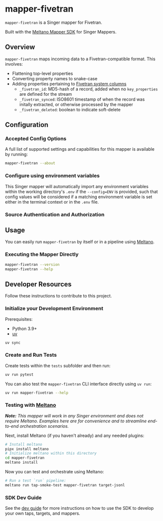 # mapper-fivetran

`mapper-fivetran` is a Singer mapper for Fivetran.

Built with the [Meltano Mapper SDK](https://sdk.meltano.com) for Singer Mappers.

## Overview

`mapper-fivetran` maps incoming data to a Fivetran-compatible format. This involves:

- Flattening top-level properties
- Converting property names to snake-case
- Adding properties pertaining to [Fivetran system columns](https://fivetran.com/docs/core-concepts/system-columns-and-tables)
  - `_fivetran_id`: MD5-hash of a record, added when no `key_properties` are defined for the stream
  - `_fivetran_synced`: ISO8601 timestamp of when the record was initally extracted, or otherwise processed by the mapper
  - `_fivetran_deleted`: boolean to indicate soft-delete 

<!--

Developer TODO: Update the below as needed to correctly describe the install procedure. For instance, if you do not have a PyPI repo, or if you want users to directly install from your git repo, you can modify this step as appropriate.

## Installation

Install from PyPI:

```bash
pipx install mapper-fivetran
```

Install from GitHub:

```bash
pipx install git+https://github.com/ORG_NAME/mapper-fivetran.git@main
```

-->

## Configuration

### Accepted Config Options

<!--
Developer TODO: Provide a list of config options accepted by the mapper.

This section can be created by copy-pasting the CLI output from:

```
mapper-fivetran --about --format=markdown
```
-->

A full list of supported settings and capabilities for this
mapper is available by running:

```bash
mapper-fivetran --about
```

### Configure using environment variables

This Singer mapper will automatically import any environment variables within the working directory's
`.env` if the `--config=ENV` is provided, such that config values will be considered if a matching
environment variable is set either in the terminal context or in the `.env` file.

### Source Authentication and Authorization

<!--
Developer TODO: If your mapper requires special access on the source system, or any special authentication requirements, provide those here.
-->

## Usage

You can easily run `mapper-fivetran` by itself or in a pipeline using [Meltano](https://meltano.com/).

### Executing the Mapper Directly

```bash
mapper-fivetran --version
mapper-fivetran --help
```

## Developer Resources

Follow these instructions to contribute to this project.

### Initialize your Development Environment

Prerequisites:

- Python 3.9+
- [uv](https://docs.astral.sh/uv/)

```bash
uv sync
```

### Create and Run Tests

Create tests within the `tests` subfolder and
  then run:

```bash
uv run pytest
```

You can also test the `mapper-fivetran` CLI interface directly using `uv run`:

```bash
uv run mapper-fivetran --help
```

### Testing with [Meltano](https://www.meltano.com)

_**Note:** This mapper will work in any Singer environment and does not require Meltano.
Examples here are for convenience and to streamline end-to-end orchestration scenarios._

<!--
Developer TODO:
Your project comes with a custom `meltano.yml` project file already created. Open the `meltano.yml` and follow any "TODO" items listed in
the file.
-->

Next, install Meltano (if you haven't already) and any needed plugins:

```bash
# Install meltano
pipx install meltano
# Initialize meltano within this directory
cd mapper-fivetran
meltano install
```

Now you can test and orchestrate using Meltano:

```bash
# Run a test `run` pipeline:
meltano run tap-smoke-test mapper-fivetran target-jsonl
```

### SDK Dev Guide

See the [dev guide](https://sdk.meltano.com/en/latest/dev_guide.html) for more instructions on how to use the SDK to
develop your own taps, targets, and mappers.
